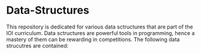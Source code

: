# Data-Structures
This repository is dedicated for various data sctructures that are part of the IOI curriculum.
Data sctructures are powerful tools in programming, hence a mastery of them can be rewarding in competitions.
The following data strucutres are contained:

